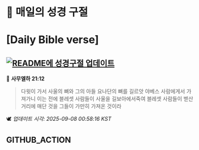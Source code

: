 # 🙏 매일의 성경 구절
# [Daily Bible verse]
## [![README에 성경구절 업데이트](https://github.com/DONGSUKA/first_test/actions/workflows/update-readme-bible.yml/badge.svg)](https://github.com/DONGSUKA/first_test/actions/workflows/update-readme-bible.yml)
<!-- START_BIBLE_VERSE -->
📖 **사무엘하 21:12**
> 다윗이 가서 사울의 뼈와 그의 아들 요나단의 뼈를 길르앗 야베스 사람에게서 가져가니 이는 전에 블레셋 사람들이 사울을 길보아에서죽여 블레셋 사람들이 벧산 거리에 매단 것을 그들이 가만히 가져온 것이라

🕊️ _업데이트 시각: 2025-09-08 00:58:16 KST_
  <!-- END_BIBLE_VERSE -->
## GITHUB_ACTION
